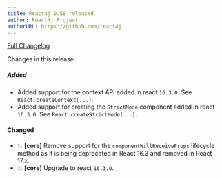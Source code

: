 ```yaml
---
title: React4j 0.58 released
author: React4j Project
authorURL: https://github.com/react4j
---
```


[Full Changelog](https://github.com/react4j/react4j/compare/v0.57...v0.58)

Changes in this release:

##### Added
* Added support for the context API added in react `16.3.0`. See `React.createContext(...)`.
* Added support for creating the `StrictMode` component added in react `16.3.0`. See `React.createStrictMode(...)`.

#### Changed
* 💥 **\[core\]** Remove support for the `componentWillReceiveProps` lifecycle method as it is being deprecated in
  React 16.3 and removed in React 17.x.
* 💥 **\[core\]** Upgrade to react `16.3.0`.

